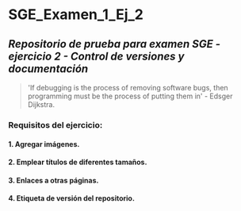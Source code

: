 # **SGE_Examen_1_Ej_2**
## _Repositorio de prueba para examen SGE - ejercicio 2 - Control de versiones y documentación_

> 'If debugging is the process of removing software bugs, then programming
> must be the process of putting them in' - 
> Edsger Dijkstra.

### Requisitos del ejercicio:
#### 1. Agregar imágenes.
#### 2. Emplear títulos de diferentes tamaños.
#### 3. Enlaces a otras páginas. 
#### 4. Etiqueta de versión del repositorio. 





